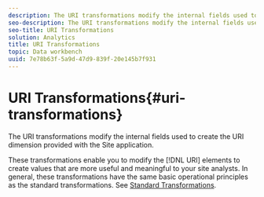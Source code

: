 ```yaml
---
description: The URI transformations modify the internal fields used to create the URI dimension provided with the Site application.
seo-description: The URI transformations modify the internal fields used to create the URI dimension provided with the Site application.
seo-title: URI Transformations
solution: Analytics
title: URI Transformations
topic: Data workbench
uuid: 7e78b63f-5a9d-47d9-839f-20e145b7f931
---
```


# URI Transformations{#uri-transformations}

The URI transformations modify the internal fields used to create the URI dimension provided with the Site application.

 These transformations enable you to modify the [!DNL URI] elements to create values that are more useful and meaningful to your site analysts. In general, these transformations have the same basic operational principles as the standard transformations. See [Standard Transformations](../../../../../home/c-dataset-const-proc/c-data-trans/c-transf-types/c-standard-transf/c-standard-transf.md#concept-25f4bdbf8fe74c4aaeb2fcd226243886). 
